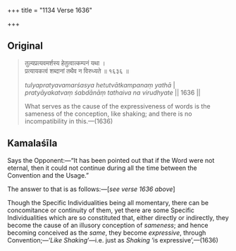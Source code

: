 +++
title = "1134 Verse 1636"

+++
## Original 
>
> तुल्यप्रत्यवमर्शस्य हेतुत्वात्कम्पनं यथा ।  
> प्रत्यायकत्वं शब्दानां तथैव न विरुध्यते ॥ १६३६ ॥ 
>
> *tulyapratyavamarśasya hetutvātkampanaṃ yathā* \|  
> *pratyāyakatvaṃ śabdānāṃ tathaiva na virudhyate* \|\| 1636 \|\| 
>
> What serves as the cause of the expressiveness of words is the sameness of the conception, like shaking; and there is no incompatibility in this.—(1636)



## Kamalaśīla

Says the Opponent:—“It has been pointed out that if the Word were not eternal, then it could not continue during all the time between the Convention and the Usage.”

The answer to that is as follows:—[*see verse 1636 above*]

Though the Specific Individualities being all momentary, there can be concomitance or continuity of them, yet there are some Specific Individualities which are so constituted that, either directly or indirectly, they become the cause of an illusory conception of *sameness*; and hence becoming conceived as the *same*, they become *expressive*, through Convention;—‘*Like Shaking*’—i.e. just as *Shaking* ‘is expressive’,—(1636)


